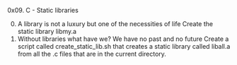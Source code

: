 0x09. C - Static libraries

0. A library is not a luxury but one of the necessities of life
Create the static library libmy.a
1. Without libraries what have we? We have no past and no future
Create a script called create_static_lib.sh that creates a static library called liball.a from all the .c files that are in the current directory.
